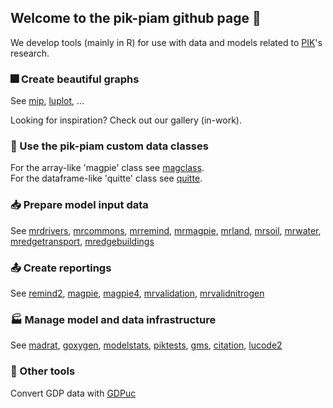 ## Welcome to the pik-piam github page :wave:

We develop tools (mainly in R) for use with data and models related to [PIK](https://www.pik-potsdam.de/en)'s research.

### :fireworks: Create beautiful graphs

See [mip](https://github.com/pik-piam/mip#readme), [luplot](https://github.com/pik-piam/luplot#readme), ...

Looking for inspiration? Check out our gallery (in-work).


### :floppy_disk: Use the pik-piam custom data classes

For the array-like 'magpie' class see [magclass](https://github.com/pik-piam/magclass#readme).  
For the dataframe-like 'quitte' class see [quitte](https://github.com/pik-piam/quitte#readme).


### :inbox_tray: Prepare model input data

See [mrdrivers](https://pik-piam.github.io/mrdrivers/index.html), 
[mrcommons](https://github.com/pik-piam/mrcommons#readme), 
[mrremind](https://github.com/pik-piam/mrremind#readme), 
[mrmagpie](https://github.com/pik-piam/mrmagpie#readme), 
[mrland](https://github.com/pik-piam/mrland#readme), 
[mrsoil](https://github.com/pik-piam/mrsoil#readme), 
[mrwater](https://github.com/pik-piam/mrwater#readme), 
[mredgetransport](https://github.com/pik-piam/mredgetransport#readme), 
[mredgebuildings](https://github.com/pik-piam/mredgebuildings#readme)


### :outbox_tray: Create reportings

See [remind2](https://github.com/pik-piam/remind2#readme), [magpie](https://github.com/pik-piam/magpie#readme), [magpie4](https://github.com/pik-piam/magpie4#readme), [mrvalidation](https://github.com/pik-piam/mrvalidation#readme),
[mrvalidnitrogen](https://github.com/pik-piam/mrvalidnitrogen#readme)


### :factory: Manage model and data infrastructure

See [madrat](https://github.com/pik-piam/madrat#readme), [goxygen](https://github.com/pik-piam/goxygen#readme), [modelstats](https://github.com/pik-piam/modelstats#readme), [piktests](https://github.com/pik-piam/piktests#readme), [gms](https://github.com/pik-piam/gms#readme), [citation](https://github.com/pik-piam/citation#readme), [lucode2](https://github.com/pik-piam/lucode2#readme)


### :wrench: Other tools

Convert GDP data with [GDPuc](https://johanneskoch94.github.io/GDPuc/index.html)

